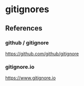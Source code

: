 # gitignores

## References
### github / gitignore
https://github.com/github/gitignore

### gitignore.io
https://www.gitignore.io
